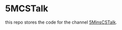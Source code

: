 # 5MCSTalk
this repo stores the code for the channel [5MinsCSTalk](https://www.youtube.com/channel/UC8pZKSX8-wwTzdRD_7H2ESw).
